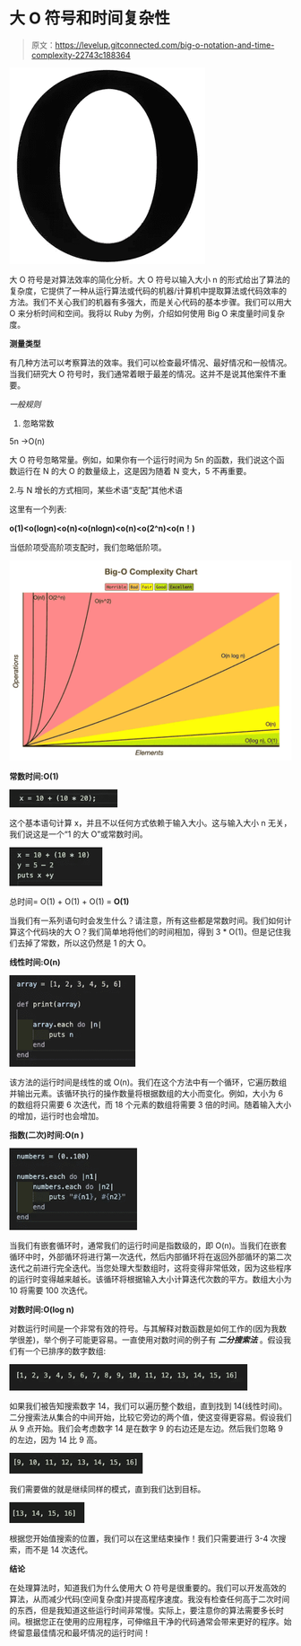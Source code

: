 # 大 O 符号和时间复杂性

> 原文：<https://levelup.gitconnected.com/big-o-notation-and-time-complexity-22743c188364>

![](img/68aede154a0b41884639f14fa7e9c02a.png)

大 O 符号是对算法效率的简化分析。大 O 符号以输入大小 n 的形式给出了算法的复杂度，它提供了一种从运行算法或代码的机器/计算机中提取算法或代码效率的方法。我们不关心我们的机器有多强大，而是关心代码的基本步骤。我们可以用大 O 来分析时间和空间。我将以 Ruby 为例，介绍如何使用 Big O 来度量时间复杂度。

**测量类型**

有几种方法可以考察算法的效率。我们可以检查最坏情况、最好情况和一般情况。当我们研究大 O 符号时，我们通常着眼于最差的情况。这并不是说其他案件不重要。

*一般规则*

1.  忽略常数

5n ->O(n)

大 O 符号忽略常量。例如，如果你有一个运行时间为 5n 的函数，我们说这个函数运行在 N 的大 O 的数量级上，这是因为随着 N 变大，5 不再重要。

2.与 N 增长的方式相同，某些术语“支配”其他术语

这里有一个列表:

**o(1)<o(logn)<o(n)<o(nlogn)<o(n)<o(2^n)<o(n！)**

当低阶项受高阶项支配时，我们忽略低阶项。

![](img/991b2b690f8b1869fc0d6480d553291f.png)

**常数时间:O(1)**

![](img/01ffa994da9bdd7fbc516b19eb41fcaf.png)

这个基本语句计算 x，并且不以任何方式依赖于输入大小。这与输入大小 n 无关，我们说这是一个“1 的大 O”或常数时间。

![](img/ff740c1bfa13a528b82d58df92de54ed.png)

总时间= O(1) + O(1) + O(1) = **O(1)**

当我们有一系列语句时会发生什么？请注意，所有这些都是常数时间。我们如何计算这个代码块的大 O？我们简单地将他们的时间相加，得到 3 * O(1)。但是记住我们去掉了常数，所以这仍然是 1 的大 O。

**线性时间:O(n)**

![](img/ff19743b459880ed100cb9d4b27c5198.png)

该方法的运行时间是线性的或 O(n)。我们在这个方法中有一个循环，它遍历数组并输出元素。该循环执行的操作数量将根据数组的大小而变化。例如，大小为 6 的数组将只需要 6 次迭代，而 18 个元素的数组将需要 3 倍的时间。随着输入大小的增加，运行时也会增加。

**指数(二次)时间:O(n )**

![](img/768e29dc62be5443ac8f970d22390a88.png)

当我们有嵌套循环时，通常我们的运行时间是指数级的，即 O(n)。当我们在嵌套循环中时，外部循环将进行第一次迭代，然后内部循环将在返回外部循环的第二次迭代之前进行完全迭代。当您处理大型数组时，这将变得非常低效，因为这些程序的运行时变得越来越长。该循环将根据输入大小计算迭代次数的平方。数组大小为 10 将需要 100 次迭代。

**对数时间:O(log n)**

对数运行时间是一个非常有效的符号。与其解释对数函数是如何工作的(因为我数学很差)，举个例子可能更容易。一直使用对数时间的例子有 ***二分搜索法*** 。假设我们有一个已排序的数字数组:

![](img/c75a5bd94aee2b63be2bf63173fbfa67.png)

如果我们被告知搜索数字 14，我们可以遍历整个数组，直到找到 14(线性时间)。二分搜索法从集合的中间开始，比较它旁边的两个值，使这变得更容易。假设我们从 9 点开始。我们会考虑数字 14 是在数字 9 的右边还是左边。然后我们忽略 9 的左边，因为 14 比 9 高。

![](img/71a2fb0ee04a9e3c76ac2ee26bd132b6.png)

我们需要做的就是继续同样的模式，直到我们达到目标。

![](img/1d402131dd37d4fe9d6a26be92bff021.png)

根据您开始值搜索的位置，我们可以在这里结束操作！我们只需要进行 3-4 次搜索，而不是 14 次迭代。

**结论**

在处理算法时，知道我们为什么使用大 O 符号是很重要的。我们可以开发高效的算法，从而减少代码(空间复杂度)并提高程序速度。我没有检查任何高于二次时间的东西，但是我知道这些运行时间非常慢。实际上，要注意你的算法需要多长时间。根据您正在使用的应用程序，可伸缩且干净的代码通常会带来更好的程序。始终留意最佳情况和最坏情况的运行时间！